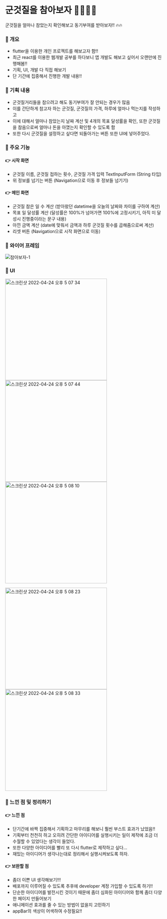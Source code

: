 # 군것질을 참아보자 🍫🍫🔥🔥

군것질을 얼마나 참았는지 확인해보고 동기부여를 받아보자!! 🔥🔥

### 💎 개요

- flutter을 이용한 개인 프로젝트를 해보고자 함!!
- 최근 react를 이용한 웹개발 공부를 하다보니 앱 개발도 해보고 싶어서 오랜만에 진행해봄!!
- 기획, UI, 개발 다 직접 해보기
- 단 기간에 집중해서 진행한 개발 내용!!

### 💎 기획 내용

- 군것질거리들을 참으려고 해도 동기부여가 잘 안되는 경우가 많음
- 이를 간단하게 참고자 하는 군것질, 군것질의 가격, 하루에 얼마나 먹는지를 작성하고 
- 이에 대해서 얼마나 참았는지 날짜 계산 및 4개의 목표 달성률을 확인, 또한 군것질을 참음으로써 얼마나 돈을 아꼈는지 확인할 수 있도록 함
- 또한 다시 군것질을 설정하고 싶다면 되돌아가는 버튼 또한 UI에 넣어주었다.

### 💎 주요 기능

#### 👉 시작 화면

- 군것질 이름, 군것질 접하는 횟수, 군것질 가격 입력 TextInputForm (String 타입)
- 위 정보를 넘기는 버튼 (Navigation으로 이동 후 정보들 넘기기)

#### 👉 메인 화면

- 군것질 참은 일 수 계산 (받아왔던 datetime을 오늘의 날짜와 차이를 구하여 계산)
- 목표 일 달성률 계산 (달성률은 100%가 넘어가면 100%에 고정시키기, 아직 미 달성시 진행중이라는 문구 내용)
- 아낀 금액 계산 (date에 맞춰서 금액과 하루 군것질 횟수를 곱해줌으로써 계산)
- 리셋 버튼 (Navigation으로 시작 화면으로 이동)

### 💎 와이어 프레임

![참아보자-1](https://user-images.githubusercontent.com/70309113/164887252-861496ca-0754-40d7-a36d-2721d4c44f73.jpg)

### 💎 UI
<img width="325" alt="스크린샷 2022-04-24 오후 5 07 34" src="https://user-images.githubusercontent.com/70309113/164967021-dc0c6942-9d10-4b40-803d-9fad070659bb.png"> <img width="325" alt="스크린샷 2022-04-24 오후 5 07 44" src="https://user-images.githubusercontent.com/70309113/164967026-c3af8e51-d522-4141-afd6-4c6d633c8719.png"> <img width="325" alt="스크린샷 2022-04-24 오후 5 08 10" src="https://user-images.githubusercontent.com/70309113/164967029-860bdc08-1b5a-4c0d-ab11-13be5f0e4466.png">

<img width="325" alt="스크린샷 2022-04-24 오후 5 08 23" src="https://user-images.githubusercontent.com/70309113/164967036-756084e4-41af-49ca-be6d-c3cb277e7a5f.png"> <img width="325" alt="스크린샷 2022-04-24 오후 5 08 33" src="https://user-images.githubusercontent.com/70309113/164967040-152ce531-52db-4c2a-a5c2-e1580d1f2ef3.png">

### 💎 느낀 점 및 정리하기

#### 👉 느낀 점
- 단기간에 바짝 집중해서 기획하고 마무리를 해보니 훨씬 부스트 효과가 났었음!!
- 기획부터 천천히 하고 오히려 간단한 아이디어를 실행시키는 일이 제작에 조금 더 수월할 수 있었다는 생각이 들었다.
- 또한 다양한 아이디어를 빨리 또 다시 flutter로 제작하고 싶다...
- 재밌는 아이디어가 생각나는대로 정리해서 실행시켜보도록 하자.

#### 👉 보완할 점
- 좀더 이쁜 UI 생각해보기!!!
- 배포까지 이루어질 수 있도록 추후에 developer 계정 가입할 수 있도록 하기!!
- 단순한 아이디어를 발전시킨 것이기 때문에 좀더 심화된 아이디어와 함께 좀더 다양한 페이지 만들어보기
- 애니메이션 효과를 줄 수 있는 방법이 없을지 고민하기
- appBar의 색상이 어색하여 수정필요!!

